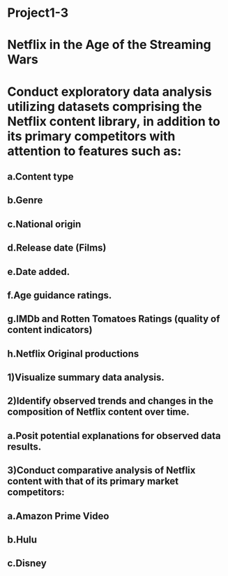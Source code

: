 # Project1-3

# Netflix in the Age of the Streaming Wars

# Conduct exploratory data analysis utilizing datasets comprising the Netflix content library, in addition to its primary competitors with attention to features such as:
  ## a.Content type
  ## b.Genre
  ## c.National origin
  ## d.Release date (Films)
  ## e.Date added.
  ## f.Age guidance ratings.
  ## g.IMDb and Rotten Tomatoes Ratings (quality of content indicators)
  ## h.Netflix Original productions

## 1)Visualize summary data analysis. 
## 2)Identify observed trends and changes in the composition of Netflix content over time.
  ## a.Posit potential explanations for observed data results.
## 3)Conduct comparative analysis of Netflix content with that of its primary market competitors:
  ## a.Amazon Prime Video
  ## b.Hulu
  ## c.Disney
